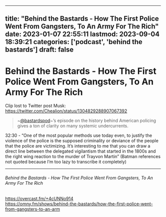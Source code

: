 
---
title: "Behind the Bastards - How The First Police Went From Gangsters, To An Army For The Rich"
date: 2023-01-07 22:55:11
lastmod: 2023-09-04 18:39:21
categories: ['podcast', 'behind the bastards']
draft: false
---


# Behind the Bastards - How The First Police Went From Gangsters, To An Army For The Rich
Clip lost to Twitter post Musk: https://twitter.com/Chealion/status/1304829288907067392

>  ~[@bastardspod](https://twitter.com/bastardspod)~’s episode on the history behind American policing gives a ton of clarity on many systemic undercurrents.

32:30 - “One of the most popular methods use today even, to justify the violence of the police is the supposed criminality or deviance of the people that the police are victimizing. It’s interesting to me that you can draw a direct line between the delegated vigilantism that started in the 1800s and the right wing reaction to the murder of Trayvon Martin” (Batman references not quoted because I’m too lazy to transcribe it completely)
- - -
###### Behind the Bastards - How The First Police Went From Gangsters, To An Army For The Rich

https://overcast.fm/+4cUNNo914  
https://omny.fm/shows/behind-the-bastards/how-the-first-police-went-from-gangsters-to-an-arm

<!-- #public #podcast #behind the bastards# -->

<!-- {BearID:59C25983-98CB-4745-BB15-CA62C34ACDDF-28016-00002D980C85220C} -->
